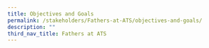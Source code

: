 ```yaml
---
title: Objectives and Goals
permalink: /stakeholders/Fathers-at-ATS/objectives-and-goals/
description: ""
third_nav_title: Fathers at ATS
---
```

